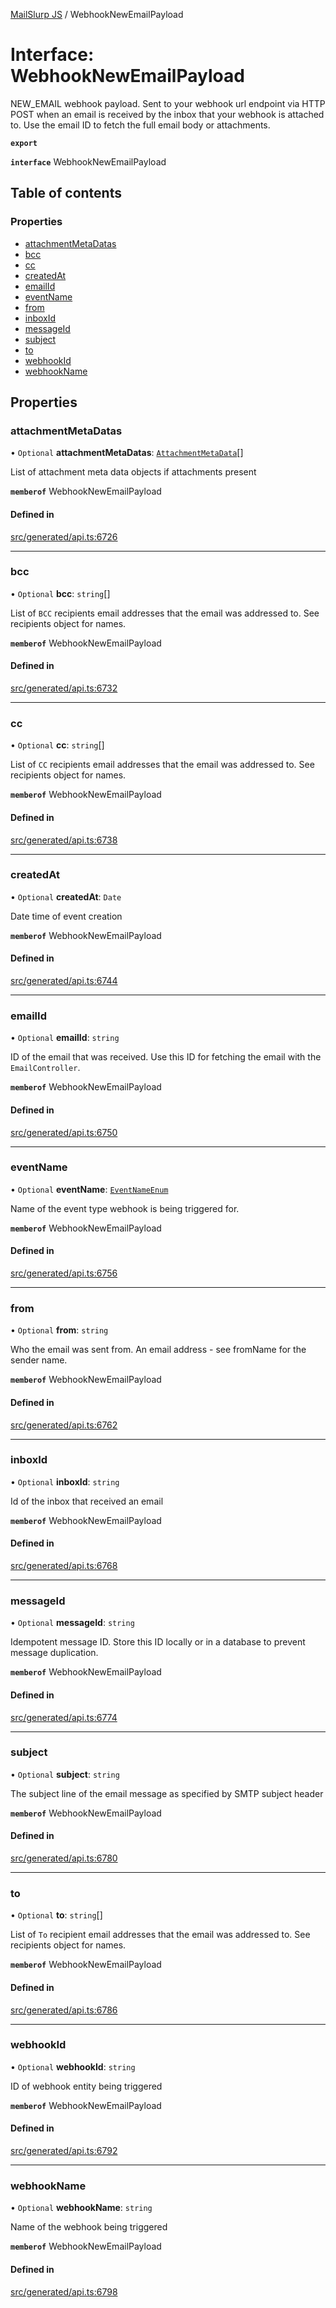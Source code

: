 [MailSlurp JS](../README.md) / WebhookNewEmailPayload

# Interface: WebhookNewEmailPayload

NEW_EMAIL webhook payload. Sent to your webhook url endpoint via HTTP POST when an email is received by the inbox that your webhook is attached to. Use the email ID to fetch the full email body or attachments.

**`export`**

**`interface`** WebhookNewEmailPayload

## Table of contents

### Properties

- [attachmentMetaDatas](WebhookNewEmailPayload.md#attachmentmetadatas)
- [bcc](WebhookNewEmailPayload.md#bcc)
- [cc](WebhookNewEmailPayload.md#cc)
- [createdAt](WebhookNewEmailPayload.md#createdat)
- [emailId](WebhookNewEmailPayload.md#emailid)
- [eventName](WebhookNewEmailPayload.md#eventname)
- [from](WebhookNewEmailPayload.md#from)
- [inboxId](WebhookNewEmailPayload.md#inboxid)
- [messageId](WebhookNewEmailPayload.md#messageid)
- [subject](WebhookNewEmailPayload.md#subject)
- [to](WebhookNewEmailPayload.md#to)
- [webhookId](WebhookNewEmailPayload.md#webhookid)
- [webhookName](WebhookNewEmailPayload.md#webhookname)

## Properties

### attachmentMetaDatas

• `Optional` **attachmentMetaDatas**: [`AttachmentMetaData`](AttachmentMetaData.md)[]

List of attachment meta data objects if attachments present

**`memberof`** WebhookNewEmailPayload

#### Defined in

[src/generated/api.ts:6726](https://github.com/mailslurp/mailslurp-client/blob/004c609/src/generated/api.ts#L6726)

___

### bcc

• `Optional` **bcc**: `string`[]

List of `BCC` recipients email addresses that the email was addressed to. See recipients object for names.

**`memberof`** WebhookNewEmailPayload

#### Defined in

[src/generated/api.ts:6732](https://github.com/mailslurp/mailslurp-client/blob/004c609/src/generated/api.ts#L6732)

___

### cc

• `Optional` **cc**: `string`[]

List of `CC` recipients email addresses that the email was addressed to. See recipients object for names.

**`memberof`** WebhookNewEmailPayload

#### Defined in

[src/generated/api.ts:6738](https://github.com/mailslurp/mailslurp-client/blob/004c609/src/generated/api.ts#L6738)

___

### createdAt

• `Optional` **createdAt**: `Date`

Date time of event creation

**`memberof`** WebhookNewEmailPayload

#### Defined in

[src/generated/api.ts:6744](https://github.com/mailslurp/mailslurp-client/blob/004c609/src/generated/api.ts#L6744)

___

### emailId

• `Optional` **emailId**: `string`

ID of the email that was received. Use this ID for fetching the email with the `EmailController`.

**`memberof`** WebhookNewEmailPayload

#### Defined in

[src/generated/api.ts:6750](https://github.com/mailslurp/mailslurp-client/blob/004c609/src/generated/api.ts#L6750)

___

### eventName

• `Optional` **eventName**: [`EventNameEnum`](../enums/WebhookNewEmailPayload.EventNameEnum.md)

Name of the event type webhook is being triggered for.

**`memberof`** WebhookNewEmailPayload

#### Defined in

[src/generated/api.ts:6756](https://github.com/mailslurp/mailslurp-client/blob/004c609/src/generated/api.ts#L6756)

___

### from

• `Optional` **from**: `string`

Who the email was sent from. An email address - see fromName for the sender name.

**`memberof`** WebhookNewEmailPayload

#### Defined in

[src/generated/api.ts:6762](https://github.com/mailslurp/mailslurp-client/blob/004c609/src/generated/api.ts#L6762)

___

### inboxId

• `Optional` **inboxId**: `string`

Id of the inbox that received an email

**`memberof`** WebhookNewEmailPayload

#### Defined in

[src/generated/api.ts:6768](https://github.com/mailslurp/mailslurp-client/blob/004c609/src/generated/api.ts#L6768)

___

### messageId

• `Optional` **messageId**: `string`

Idempotent message ID. Store this ID locally or in a database to prevent message duplication.

**`memberof`** WebhookNewEmailPayload

#### Defined in

[src/generated/api.ts:6774](https://github.com/mailslurp/mailslurp-client/blob/004c609/src/generated/api.ts#L6774)

___

### subject

• `Optional` **subject**: `string`

The subject line of the email message as specified by SMTP subject header

**`memberof`** WebhookNewEmailPayload

#### Defined in

[src/generated/api.ts:6780](https://github.com/mailslurp/mailslurp-client/blob/004c609/src/generated/api.ts#L6780)

___

### to

• `Optional` **to**: `string`[]

List of `To` recipient email addresses that the email was addressed to. See recipients object for names.

**`memberof`** WebhookNewEmailPayload

#### Defined in

[src/generated/api.ts:6786](https://github.com/mailslurp/mailslurp-client/blob/004c609/src/generated/api.ts#L6786)

___

### webhookId

• `Optional` **webhookId**: `string`

ID of webhook entity being triggered

**`memberof`** WebhookNewEmailPayload

#### Defined in

[src/generated/api.ts:6792](https://github.com/mailslurp/mailslurp-client/blob/004c609/src/generated/api.ts#L6792)

___

### webhookName

• `Optional` **webhookName**: `string`

Name of the webhook being triggered

**`memberof`** WebhookNewEmailPayload

#### Defined in

[src/generated/api.ts:6798](https://github.com/mailslurp/mailslurp-client/blob/004c609/src/generated/api.ts#L6798)
